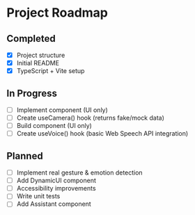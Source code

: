 # Project Roadmap

## Completed
- [x] Project structure
- [x] Initial README
- [x] TypeScript + Vite setup

## In Progress
- [ ] Implement <Camera /> component (UI only)
- [ ] Create useCamera() hook (returns fake/mock data)
- [ ] Build <Voice /> component (UI only)
- [ ] Create useVoice() hook (basic Web Speech API integration)

## Planned
- [ ] Implement real gesture & emotion detection
- [ ] Add DynamicUI component
- [ ] Accessibility improvements
- [ ] Write unit tests
- [ ] Add Assistant component
